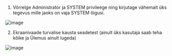 1. Võrrelge Administrator ja SYSTEM privileege ning kirjutage vähemalt üks tegevus mille jaoks on vaja SYSTEM õigusi.

![image](https://user-images.githubusercontent.com/92860669/200566359-a8ab2a74-d038-404b-b609-961da6d37af1.png)

2. Ekraanivaade turvalise kausta seadetest (ainult üks kasutaja saab teha kõike ja Ülemus ainult lugeda)

![image](https://user-images.githubusercontent.com/92860669/200574905-78b3d69b-05dc-43c8-8100-7acad502e872.png)

